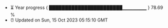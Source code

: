 - ⏳ Year progress { ███████████████████████▁▁▁▁▁▁▁ } 78.69 %
- ⏰ Updated on Sun, 15 Oct 2023 05:15:10 GMT

